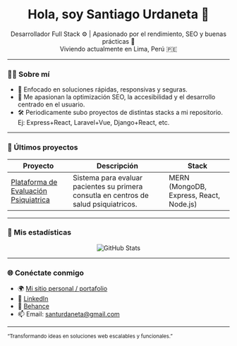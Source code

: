 <h1 align="center">Hola, soy Santiago Urdaneta 👋</h1>

<p align="center">
  Desarrollador Full Stack ⚙️ | Apasionado por el rendimiento, SEO y buenas prácticas 🧠<br>
 Viviendo actualmente en Lima, Perú 🇵🇪
</p>

---

### 👨‍💻 Sobre mí

- 🎯 Enfocado en soluciones rápidas, responsivas y seguras.
- 🧠 Me apasionan la optimización SEO, la accesibilidad y el desarrollo centrado en el usuario.
- 🛠️ Periodicamente subo proyectos de distintas stacks a mi repositorio. Ej: Express+React, Laravel+Vue, Django+React, etc. 

---

### 🔧 Últimos proyectos

| Proyecto | Descripción | Stack |
|---------|-------------|-------|
| [Plataforma de Evaluación Psiquiatrica]() | Sistema para evaluar pacientes su primera consutla en centros de salud psiquiatricos. | MERN (MongoDB, Express, React, Node.js) |



---

### 🚀 Mis estadísticas

<p align="center">
  <img src="https://github-readme-stats.vercel.app/api?username=santiagourdaneta&show_icons=true&theme=tokyonight" alt="GitHub Stats">
</p>

---

### 🌐 Conéctate conmigo

- 🌍 [Mi sitio personal / portafolio](https://santiagourdaneta.github.io)
- 💼 [LinkedIn](https://www.linkedin.com/in/santiagourdanetaanton/)
- 🎨 [Behance](https://www.behance.net/santiagourdaneta)
- 📫 Email: santurdaneta@gmail.com

---

<sub>“Transformando ideas en soluciones web escalables y funcionales.”</sub>
